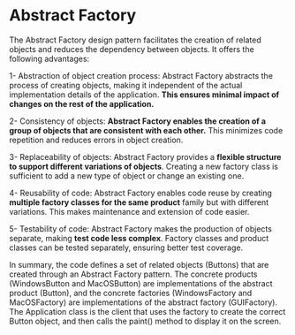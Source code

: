 # Abstract Factory

The Abstract Factory design pattern facilitates the creation
 of related objects and reduces the dependency between
 objects. It offers the following advantages:

1- Abstraction of object creation process: Abstract Factory
abstracts the process of creating objects, making it independent
of the actual implementation details of the application. **This
ensures minimal impact of changes on the rest of the application.**

2- Consistency of objects: **Abstract Factory enables the creation
of a group of objects that are consistent with each other.** This
minimizes code repetition and reduces errors in object creation.

3- Replaceability of objects: Abstract Factory provides a **flexible
structure to support different variations of objects**. Creating a
new factory class is sufficient to add a new type of object or
change an existing one.

4- Reusability of code: Abstract Factory enables code reuse by
creating **multiple factory classes for the same product** family but
with different variations. This makes maintenance and extension
of code easier.

5- Testability of code: Abstract Factory makes the production of
objects separate, making **test code less complex**. Factory classes
and product classes can be tested separately, ensuring better
test coverage.

In summary, the code defines a set of related objects (Buttons)
that are created through an Abstract Factory pattern. The concrete
products (WindowsButton and MacOSButton) are implementations of the
abstract product (Button), and the concrete factories (WindowsFactory
and MacOSFactory) are implementations of the abstract factory
(GUIFactory). The Application class is the client that uses the
factory to create the correct Button object, and then calls the
paint() method to display it on the screen.
